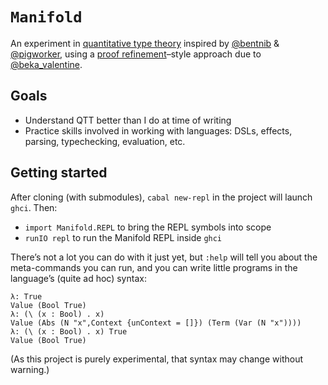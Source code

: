 # `Manifold`

An experiment in [quantitative type theory][] inspired by [@bentnib][] & [@pigworker][], using a [proof refinement][]–style approach due to [@beka_valentine][].

## Goals

- Understand QTT better than I do at time of writing
- Practice skills involved in working with languages: DSLs, effects, parsing, typechecking, evaluation, etc.

[@beka_valentine]: https://twitter.com/beka_valentine
[@bentnib]: https://twitter.com/bentnib
[@pigworker]: https://twitter.com/pigworker
[proof refinement]: http://languagengine.co/blog/bidirectional-proof-refinement/
[quantitative type theory]: https://bentnib.org/quantitative-type-theory.html

## Getting started

After cloning (with submodules), `cabal new-repl` in the project will launch `ghci`. Then:

- `import Manifold.REPL` to bring the REPL symbols into scope
- `runIO repl` to run the Manifold REPL inside `ghci`

There’s not a lot you can do with it just yet, but `:help` will tell you about the meta-commands you can run, and you can write little programs in the language’s (quite ad hoc) syntax:

```
λ: True
Value (Bool True)
λ: (\ (x : Bool) . x)
Value (Abs (N "x",Context {unContext = []}) (Term (Var (N "x"))))
λ: (\ (x : Bool) . x) True
Value (Bool True)
```

(As this project is purely experimental, that syntax may change without warning.)
